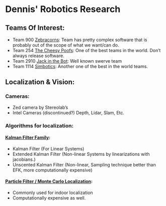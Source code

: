 # Dennis' Robotics Research

## Teams Of Interest:

 - Team 900 [Zebracorns](https://team900.org/labs/):  Team has pretty complex software that is probably out of the scope of what we want/can do.
 - Team 254 [The Cheesy Poofs](https://www.team254.com/): One of the best teams in the world. Don’t always release software.
 - Team 2910 [Jack in the Bot](https://frcteam2910.org/): Well known swerve team
 - Team 1114 [Simbotics](https://www.simbotics.org/): Another one of the best in the world teams.
 

## Localization & Vision:

### Cameras:
 - Zed camera by Stereolab’s
 - Intel Cameras (discontinued?) Depth, Lidar, Slam, Etc.

### Algorithms for localization:

#### [Kalman Filter Family](https://en.wikipedia.org/wiki/Kalman_filter):
 - Kalman Filter (For Linear Systems)
 - Extended Kalman Filter (Non-linear Systems by linearizations with jacobians.)
 - Unscented Kalman Filter (Non-linear, Sampling technique better than EFK, more computationally expensive)

#### [Particle Filter / Monte Carlo Localization](https://en.wikipedia.org/wiki/Monte_Carlo_localization#Basic_description):
 - Commonly used for indoor localization
 - Computationally expensive as well.
